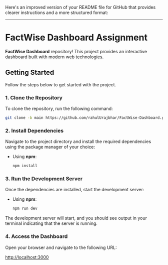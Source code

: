 Here's an improved version of your README file for GitHub that provides clearer instructions and a more structured format:

---

# FactWise Dashboard Assignment

**FactWise Dashboard** repository! This project provides an interactive dashboard built with modern web technologies.

## Getting Started

Follow the steps below to get started with the project.

### 1. Clone the Repository

To clone the repository, run the following command:

```bash
git clone -b main https://github.com/rahulUrajbhar/FactWise-Dashboard.git
```

### 2. Install Dependencies

Navigate to the project directory and install the required dependencies using the package manager of your choice:

* Using **npm**:

  ```bash
  npm install
  ```

### 3. Run the Development Server

Once the dependencies are installed, start the development server:

* Using **npm**:

  ```bash
  npm run dev
  ```


The development server will start, and you should see output in your terminal indicating that the server is running.

### 4. Access the Dashboard

Open your browser and navigate to the following URL:

[http://localhost:3000](http://localhost:3000)

